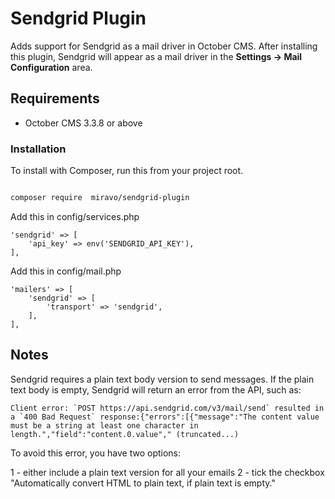 # Sendgrid Plugin

Adds support for Sendgrid as a mail driver in October CMS. After installing this plugin, Sendgrid will appear as a mail driver in the **Settings → Mail Configuration** area.

## Requirements

- October CMS 3.3.8 or above

### Installation

To install with Composer, run this from your project root.

```bash

composer require  miravo/sendgrid-plugin

```

Add this in config/services.php

    'sendgrid' => [
        'api_key' => env('SENDGRID_API_KEY'),
    ],

Add this in config/mail.php

    'mailers' => [
        'sendgrid' => [
            'transport' => 'sendgrid',
        ],
    ],

## Notes

Sendgrid requires a plain text body version to send messages. If the plain text body is empty, Sendgrid will return an error from the API, such as:

    Client error: `POST https://api.sendgrid.com/v3/mail/send` resulted in a `400 Bad Request` response:{"errors":[{"message":"The content value must be a string at least one character in length.","field":"content.0.value"," (truncated...)

To avoid this error, you have two options: 

1 - either include a plain text version for all your emails
2 - tick the checkbox "Automatically convert HTML to plain text, if plain text is empty." 

